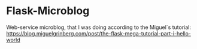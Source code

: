# Flask-Microblog
Web-service microblog, that I was doing according to the Miguel`s tutorial: https://blog.miguelgrinberg.com/post/the-flask-mega-tutorial-part-i-hello-world
